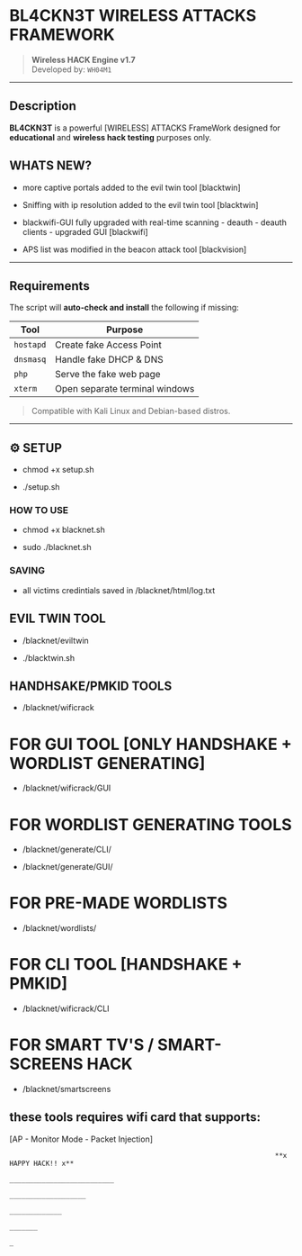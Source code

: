 # BL4CKN3T WIRELESS ATTACKS FRAMEWORK
> **Wireless HACK Engine v1.7**  
> Developed by: `WH04M1`

---

## Description

**BL4CKN3T** is a powerful [WIRELESS] ATTACKS FrameWork designed for **educational** and **wireless hack testing** purposes only.

## WHATS NEW?

* more captive portals added to the evil twin tool [blacktwin]

* Sniffing with ip resolution added to the evil twin tool [blacktwin]

* blackwifi-GUI fully upgraded with real-time scanning - deauth - deauth clients - upgraded GUI [blackwifi]

* APS list was modified in the beacon attack tool [blackvision]

---

## Requirements

The script will **auto-check and install** the following if missing:

| Tool      | Purpose                        |
|-----------|--------------------------------|
| `hostapd` | Create fake Access Point       |
| `dnsmasq` | Handle fake DHCP & DNS         |
| `php`     | Serve the fake web page        |
| `xterm`   | Open separate terminal windows |

> Compatible with Kali Linux and Debian-based distros.

---

## ⚙ SETUP

* chmod +x setup.sh

* ./setup.sh

### HOW TO USE

* chmod +x blacknet.sh

* sudo ./blacknet.sh

### SAVING

* all victims credintials saved in /blacknet/html/log.txt

## EVIL TWIN TOOL

* /blacknet/eviltwin

* ./blacktwin.sh

## HANDHSAKE/PMKID TOOLS

* /blacknet/wificrack

# FOR GUI TOOL [ONLY HANDSHAKE + WORDLIST GENERATING]

* /blacknet/wificrack/GUI

# FOR WORDLIST GENERATING TOOLS

* /blacknet/generate/CLI/

* /blacknet/generate/GUI/

# FOR PRE-MADE WORDLISTS

* /blacknet/wordlists/

# FOR CLI TOOL [HANDSHAKE + PMKID]

* /blacknet/wificrack/CLI

# FOR SMART TV'S / SMART-SCREENS HACK

* /blacknet/smartscreens

## these tools requires wifi card that supports:

[AP - Monitor Mode - Packet Injection]


                                                                      **x HAPPY HACK!! x**
                                                                   __________________________
                                                                      ___________________
                                                                         _____________
                                                                            _______
                                                                               _
                                                     
